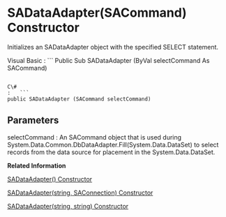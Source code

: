 <!-- loio3c159b796c5f101480d5e5e6a021755f -->

# SADataAdapter\(SACommand\) Constructor

Initializes an SADataAdapter object with the specified SELECT statement.



Visual Basic
:   ```
Public Sub SADataAdapter (ByVal selectCommand As SACommand)
```

C\#
:   ```
public SADataAdapter (SACommand selectCommand)
```



## Parameters

selectCommand
:   An SACommand object that is used during System.Data.Common.DbDataAdapter.Fill\(System.Data.DataSet\) to select records from the data source for placement in the System.Data.DataSet.

**Related Information**  


[SADataAdapter\(\) Constructor](sadataadapter-constructor-3c15908.md "Initializes an SADataAdapter object.")

[SADataAdapter\(string, SAConnection\) Constructor](sadataadapter-string-saconnection-constructor-3c15a5e.md "Initializes an SADataAdapter object with the specified SELECT statement and connection.")

[SADataAdapter\(string, string\) Constructor](sadataadapter-string-string-constructor-3c15ae7.md "Initializes an SADataAdapter object with the specified SELECT statement and connection string.")

